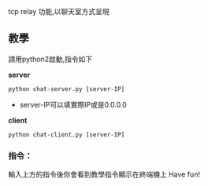 tcp relay 功能,以聊天室方式呈現

## 教學
請用python2啟動,指令如下

**server**
```
python chat-server.py [server-IP]
```

* server-IP可以填實際IP或是0.0.0.0

**client**
```
python chat-client.py [server-IP]
```

### 指令：

輸入上方的指令後你會看到教學指令顯示在終端機上
Have fun!
